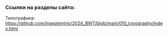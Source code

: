 ### Ссылки на разделы сайта:
Типографика: https://github.com/Inseptentrio/2024_BWT/blob/main/010_typography/Index.html
